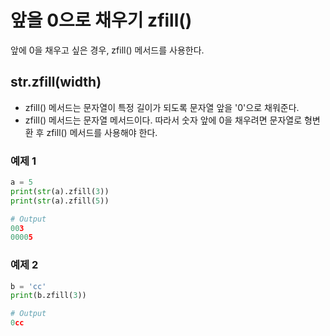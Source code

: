 # 앞을 0으로 채우기 zfill()

앞에 0을 채우고 싶은 경우, zfill() 메서드를 사용한다.


## str.zfill(width)
+ zfill() 메서드는 문자열이 특정 길이가 되도록 문자열 앞을 '0'으로 채워준다.
+ zfill() 메서드는 문자열 메서드이다. 따라서 숫자 앞에 0을 채우려면 문자열로 형변환 후 zfill() 메서드를 사용해야 한다.


### 예제 1
```python
a = 5
print(str(a).zfill(3))
print(str(a).zfill(5))

# Output
003
00005
```

### 예제 2
```python
b = 'cc'
print(b.zfill(3))

# Output
0cc
```
